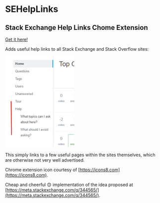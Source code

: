 # SEHelpLinks

## Stack Exchange Help Links Chome Extension

[Get it here!](https://chrome.google.com/webstore/detail/stack-exchange-help-links/ckpachebenneicjfndebehniipdlhncc)

Adds useful help links to all Stack Exchange and Stack Overflow sites:

![](Screenshot.png)

This simply links to a few useful pages within the sites themselves, which are otherwise not very well advertised.

Chrome extension icon courtesy of [https://icons8.com](https://icons8.com).

Cheap and cheerful 😊 implementation of the idea proposed at [https://meta.stackexchange.com/q/344565/](https://meta.stackexchange.com/q/344565/).
